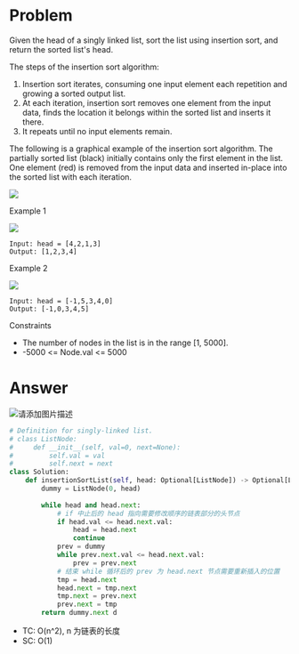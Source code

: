 # Problem
Given the head of a singly linked list, sort the list using insertion sort, and return the sorted list's head.

The steps of the insertion sort algorithm:

1. Insertion sort iterates, consuming one input element each repetition and growing a sorted output list.
2. At each iteration, insertion sort removes one element from the input data, finds the location it belongs within the sorted list and inserts it there.
3. It repeats until no input elements remain.

The following is a graphical example of the insertion sort algorithm. The partially sorted list (black) initially contains only the first element in the list. One element (red) is removed from the input data and inserted in-place into the sorted list with each iteration.

![](https://upload.wikimedia.org/wikipedia/commons/0/0f/Insertion-sort-example-300px.gif)

Example 1

![](https://assets.leetcode.com/uploads/2021/03/04/sort1linked-list.jpg)
```
Input: head = [4,2,1,3]
Output: [1,2,3,4]
```

Example 2

![](https://assets.leetcode.com/uploads/2021/03/04/sort2linked-list.jpg)
```
Input: head = [-1,5,3,4,0]
Output: [-1,0,3,4,5]
```

Constraints
- The number of nodes in the list is in the range [1, 5000].
- -5000 <= Node.val <= 5000

# Answer
![请添加图片描述](https://img-blog.csdnimg.cn/8931a1891e2b474fbc2c2ec37f8222d2.gif)
```python
# Definition for singly-linked list.
# class ListNode:
#     def __init__(self, val=0, next=None):
#         self.val = val
#         self.next = next
class Solution:
    def insertionSortList(self, head: Optional[ListNode]) -> Optional[ListNode]:
        dummy = ListNode(0, head)
        
        while head and head.next:
            # if 中止后的 head 指向需要修改顺序的链表部分的头节点
            if head.val <= head.next.val:
                head = head.next
                continue
            prev = dummy
            while prev.next.val <= head.next.val:
                prev = prev.next
            # 结束 while 循环后的 prev 为 head.next 节点需要重新插入的位置
            tmp = head.next
            head.next = tmp.next
            tmp.next = prev.next
            prev.next = tmp
        return dummy.next d
```

- TC: O(n^2), n 为链表的长度
- SC: O(1)